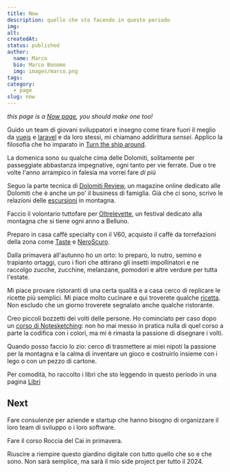 ```yaml
---
title: Now
description: quello che sto facendo in questo periodo 
img: 
alt: 
createdAt: 
status: published
author:
  name: Marco
  bio: Marco Bonomo
  img: images/marco.png
tags: 
category:
  - page
slug: now
---
```

*this page is a [Now page](https://nownownow.com/about), you should make one too!*

Guido un team di giovani sviluppatori e insegno come tirare fuori il meglio da [vuejs](https://www.vuejs.org) e [laravel](https://www.laravel.com) e da loro stessi, mi chiamano addirittura *sensei*. Applico la filosofia che ho imparato in [Turn the ship around](turn-the-ship-around).

La domenica sono su qualche cima delle Dolomiti, solitamente per passeggiate abbastanza impegnative, ogni tanto per vie ferrate. Due o tre volte l'anno arrampico in falesia ma vorrei fare *di più*

Seguo la parte tecnica di [Dolomiti Review](https://www.dolomitireview.com), un magazine online dedicato alle Dolomiti che è anche un po' il business di famiglia. Già che ci sono, scrivo le relazioni delle [escursioni](https://www.dolomitireview.com/escursioni-dolomiti) in montagna.

Faccio il volontario tuttofare per [Oltrelevette](http://www.oltrelevette.it), un festival dedicato alla montagna che si tiene ogni anno a Belluno.

Preparo in casa caffè specialty con il V60, acquisto il caffè da torrefazioni della zona come [Taste](https://www.tastecoffee.it) e [NeroScuro](https://neroscurocoffee.com/). 

Dalla primavera all'autunno ho un orto: lo preparo, lo nutro, semino e trapianto ortaggi, curo i fiori che attirano gli insetti impollinatori e ne raccolgo zucche, zucchine, melanzane, pomodori e altre verdure per tutta l'estate.

Mi piace provare ristoranti di una certa qualità e a casa cerco di replicare le ricette più semplici. Mi piace molto cucinare e qui troverete qualche [ricetta](recipes). Non escludo che un giorno troverete segnalato anche qualche ristorante.

Creo piccoli bozzetti dei volti delle persone. Ho cominciato per caso dopo un [corso di Notesketching](https://www.domestika.org/it/courses/4382-sketchnoting-comunica-con-note-visive): non ho mai messo in pratica nulla di quel corso a parte la codifica con i colori, ma mi è rimasta la passione di disegnare i volti.

Quando posso faccio lo zio: cerco di trasmettere ai miei nipoti la passione per la montagna e la calma di inventare un gioco e costruirlo insieme con i lego o con un pezzo di cartone. 

Per comodità, ho raccolto i libri che sto leggendo in questo periodo in una pagina [Libri](Books.md)

## Next

Fare consulenze per aziende e startup che hanno bisogno di organizzare il loro team di sviluppo o i loro software.

Fare il corso Roccia del Cai in primavera.

Riuscire a riempire questo giardino digitale con tutto quello che so e che sono. Non sarà semplice, ma sarà il mio side project per tutto il 2024.
 


